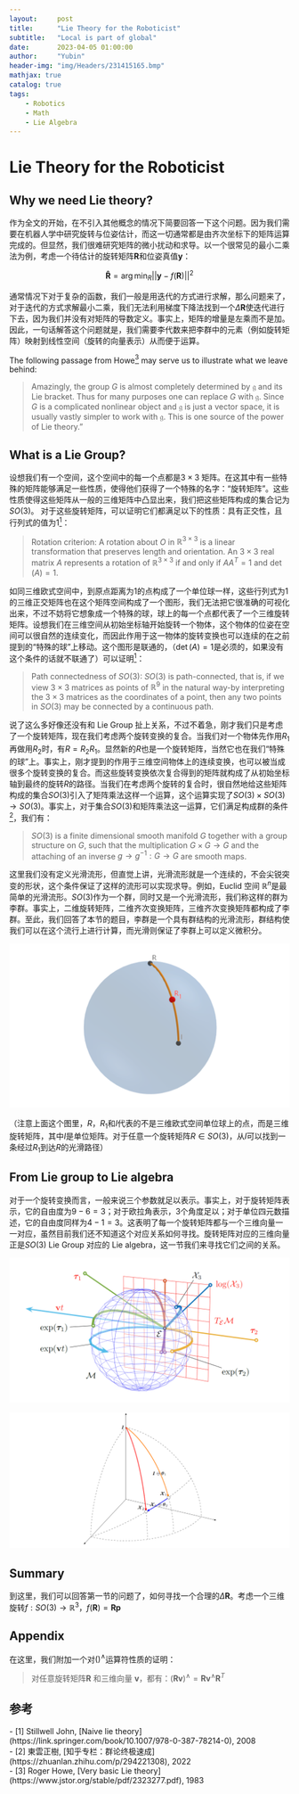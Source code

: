 ```yaml
---
layout:     post
title:      "Lie Theory for the Roboticist"
subtitle:   "Local is part of global"
date:       2023-04-05 01:00:00
author:     "Yubin"
header-img: "img/Headers/231415165.bmp"
mathjax: true
catalog: true
tags:
    - Robotics
    - Math
    - Lie Algebra
---
```


# Lie Theory for the Roboticist

## Why we need Lie theory?

作为全文的开始，在不引入其他概念的情况下简要回答一下这个问题。因为我们需要在机器人学中研究旋转与位姿估计，而这一切通常都是由齐次坐标下的矩阵运算完成的。但显然，我们很难研究矩阵的微小扰动和求导。以一个很常见的最小二乘法为例，考虑一个待估计的旋转矩阵$\mathbf{R}$和位姿真值$\mathbf{y}$：

$$
\mathbf{\hat R} = \arg\min_R||\mathbf{y}-f(\mathbf{R})||^2
$$

通常情况下对于复杂的函数，我们一般是用迭代的方式进行求解，那么问题来了，对于迭代的方式求解最小二乘，我们无法利用梯度下降法找到一个$\Delta \mathbf{R}$使迭代进行下去，因为我们并没有对矩阵的导数定义。事实上，矩阵的增量是左乘而不是加。因此，一句话解答这个问题就是，我们需要李代数来把李群中的元素（例如旋转矩阵）映射到线性空间（旋转的向量表示）从而便于运算。

The following passage from Howe[<sup>3</sup>](#refer-anchor-3) may serve us to illustrate what we leave behind:

>Amazingly, the group $G$ is almost completely determined by $\mathfrak{g}$ and its Lie bracket. Thus for many purposes one can replace $G$ with $\mathfrak{g}$. Since $G$ is a complicated nonlinear object and $\mathfrak{g}$ is just a vector space, it is usually vastly simpler to work with $\mathfrak{g}$. This is one source of the power of Lie theory.”

## What is a Lie Group?

设想我们有一个空间，这个空间中的每一个点都是$3\times3$ 矩阵。在这其中有一些特殊的矩阵能够满足一些性质，使得他们获得了一个特殊的名字：“旋转矩阵”。这些性质使得这些矩阵从一般的三维矩阵中凸显出来，我们把这些矩阵构成的集合记为$SO(3)$。 对于这些旋转矩阵，可以证明它们都满足以下的性质：具有正交性，且行列式的值为$1$[<sup>1</sup>](#refer-anchor-1)：

>Rotation criterion: A rotation about $O$ in $\mathbb{R}^{3\times 3}$ is a linear transformation that preserves length and orientation. An $3\times 3$ real matrix $A$ represents a rotation of $\mathbb{R}^{3\times 3}$ if and only if $AA^T = 1$ and $\det(A) = 1$.

如同三维欧式空间中，到原点距离为$1$的点构成了一个单位球一样，这些行列式为$1$的三维正交矩阵也在这个矩阵空间构成了一个图形，我们无法把它很准确的可视化出来，不过不妨将它想象成一个特殊的球，球上的每一个点都代表了一个三维旋转矩阵。设想我们在三维空间从初始坐标轴开始旋转一个物体，这个物体的位姿在空间可以很自然的连续变化，而因此作用于这一物体的旋转变换也可以连续的在之前提到的“特殊的球”上移动。这个图形是联通的，（$\det(A) = 1$是必须的，如果没有这个条件的话就不联通了）可以证明[<sup>1</sup>](#refer-anchor-1)：

>Path connectedness of $SO(3)$: $SO(3)$ is path-connected, that is, if we view $3\times 3$ matrices as points of $\mathbb{R}^9$ in the natural way-by interpreting the $3\times 3$ matrices as the coordinates of a point, then any two points in $SO(3)$ may be connected by a continuous path.

说了这么多好像还没有和 Lie Group 扯上关系，不过不着急，刚才我们只是考虑了一个旋转矩阵，现在我们考虑两个旋转变换的复合。当我们对一个物体先作用$R_1$再做用$R_2$时，有$R = R_2R_1$。显然新的$R$也是一个旋转矩阵，当然它也在我们“特殊的球”上。事实上，刚才提到的作用于三维空间物体上的连续变换，也可以被当成很多个旋转变换的复合。而这些旋转变换依次复合得到的矩阵就构成了从初始坐标轴到最终的旋转$R$的路径。当我们在考虑两个旋转的复合时，很自然地给这些矩阵构成的集合$SO(3)$引入了矩阵乘法这样一个运算，这个运算实现了$SO(3)\times SO(3)\rightarrow SO(3)$。事实上，对于集合$SO(3)$和矩阵乘法这一运算，它们满足构成群的条件[<sup>2</sup>](#refer-anchor-1)，我们有：

>$SO(3)$ is a finite dimensional smooth manifold $G$ together with a group structure on $G$, such that the multiplication $G\times G\rightarrow G$ and the attaching of an inverse $g\rightarrow g^{−1}: G\rightarrow G$ are smooth maps.

这里我们没有定义光滑流形，但直觉上讲，光滑流形就是一个连续的，不会尖锐突变的形状，这个条件保证了这样的流形可以实现求导。例如，Euclid 空间 $\mathbb{R}^n$是最简单的光滑流形。$SO(3)$作为一个群，同时又是一个光滑流形，我们称这样的群为李群。事实上，二维旋转矩阵，二维齐次变换矩阵，三维齐次变换矩阵都构成了李群。至此，我们回答了本节的题目，李群是一个具有群结构的光滑流形，群结构使我们可以在这个流行上进行计算，而光滑则保证了李群上可以定义微积分。

![Rotation](/img/Notes/2023-05/rr.png)

（注意上面这个图里，$R$，$R_1$和$I$代表的不是三维欧式空间单位球上的点，而是三维旋转矩阵，其中$I$是单位矩阵。对于任意一个旋转矩阵$R\in SO(3)$，从$I$可以找到一条经过$R_1$到达$R$的光滑路径）

## From Lie group to Lie algebra

对于一个旋转变换而言，一般来说三个参数就足以表示。事实上，对于旋转矩阵表示，它的自由度为$9-6=3$；对于欧拉角表示，3个角度足以；对于单位四元数描述，它的自由度同样为$4-1=3$。这表明了每一个旋转矩阵都与一个三维向量一一对应，虽然目前我们还不知道这个对应关系如何寻找。旋转矩阵对应的三维向量正是$SO(3)$ Lie Group 对应的 Lie algebra，这一节我们来寻找它们之间的关系。

![Rotation](/img/Notes/2023-05/lie.png)

![BCH](/img/Notes/2023-05/bch.png)

## Summary

到这里，我们可以回答第一节的问题了，如何寻找一个合理的$\Delta \mathbf{R}$。考虑一个三维旋转$f: SO(3)\rightarrow \mathbb{R}^3$，$f(\textbf{R})=\textbf{Rp}$

## Appendix

在这里，我们附加一个对$()^\wedge$运算符性质的证明：

>对任意旋转矩阵$\mathbf{R}$ 和三维向量 $\mathbf{v}$，都有：$(\mathbf{Rv})^\wedge=\mathbf{Rv}^\wedge\mathbf{R}^T$


## 参考
<div id="refer-anchor-1"></div>
- [1] Stillwell John, [Naive lie theory](https://link.springer.com/book/10.1007/978-0-387-78214-0), 2008
<div id="refer-anchor-2"></div>
- [2] 東雲正樹, [知乎专栏：群论终极速成](https://zhuanlan.zhihu.com/p/294221308), 2022
<div id="refer-anchor-3"></div>
- [3] Roger Howe, [Very basic Lie theory](https://www.jstor.org/stable/pdf/2323277.pdf), 1983